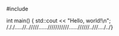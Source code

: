#include <iostream>

int main() {
    std::cout << "Hello, world!\n";
/././.....//../////......///////////......//////..///..../../}
